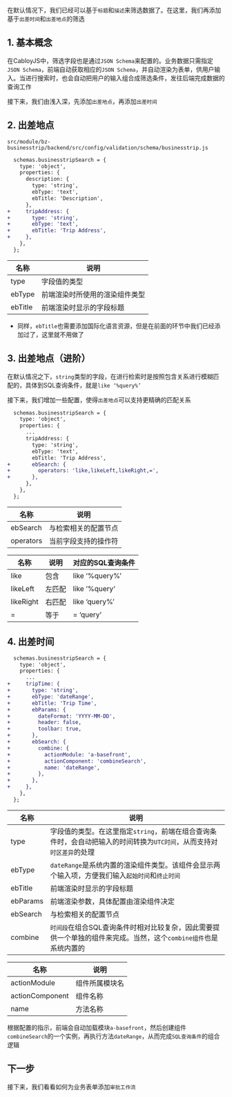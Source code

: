 在默认情况下，我们已经可以基于`标题`和`描述`来筛选数据了。在这里，我们再添加基于`出差时间`和`出差地点`的筛选

## 1. 基本概念

在CabloyJS中，筛选字段也是通过`JSON Schema`来配置的。业务数据只需指定`JSON Schema`，前端自动获取相应的`JSON Schema`，并自动渲染为表单，供用户输入。当进行搜索时，也会自动把用户的输入组合成筛选条件，发往后端完成数据的查询工作

接下来，我们由浅入深，先添加`出差地点`，再添加`出差时间`

## 2. 出差地点

`src/module/bz-businesstrip/backend/src/config/validation/schema/businesstrip.js`

``` diff
  schemas.businesstripSearch = {
    type: 'object',
    properties: {
      description: {
        type: 'string',
        ebType: 'text',
        ebTitle: 'Description',
      },
+     tripAddress: {
+       type: 'string',
+       ebType: 'text',
+       ebTitle: 'Trip Address',
+     },
    },
  };
```

| 名称 | 说明 |
|----|----|
| type | 字段值的类型 |
| ebType | 前端渲染时所使用的渲染组件类型 |
| ebTitle | 前端渲染时显示的字段标题 |

* 同样，`ebTitle`也需要添加国际化语言资源，但是在前面的环节中我们已经添加过了，这里就不用做了

## 3. 出差地点（进阶）

在默认情况之下，`string`类型的字段，在进行检索时是按照包含关系进行模糊匹配的，具体到SQL查询条件，就是`like ‘%query%’`

接下来，我们增加一些配置，使得`出差地点`可以支持更精确的匹配关系

``` diff
  schemas.businesstripSearch = {
    type: 'object',
    properties: {
      ...
      tripAddress: {
        type: 'string',
        ebType: 'text',
        ebTitle: 'Trip Address',
+       ebSearch: {
+         operators: 'like,likeLeft,likeRight,=',
+       },
      },
    },
  };
```

| 名称 | 说明 |
|----|----|
| ebSearch | 与检索相关的配置节点 |
| operators | 当前字段支持的操作符 |

| 名称 | 说明 | 对应的SQL查询条件 |
|----|----|----|
| like | 包含 | like ‘%query%’ |
| likeLeft | 左匹配 | like ‘%query‘ |
| likeRight | 右匹配 | like ‘query%’ |
| = | 等于 | = ‘query’ |

## 4. 出差时间

``` diff
  schemas.businesstripSearch = {
    type: 'object',
    properties: {
      ...
+     tripTime: {
+       type: 'string',
+       ebType: 'dateRange',
+       ebTitle: 'Trip Time',
+       ebParams: {
+         dateFormat: 'YYYY-MM-DD',
+         header: false,
+         toolbar: true,
+       },
+       ebSearch: {
+         combine: {
+           actionModule: 'a-basefront',
+           actionComponent: 'combineSearch',
+           name: 'dateRange',
+         },
+       },
+     },
    },
  };
```

| 名称 | 说明 |
|----|----|
| type | 字段值的类型。在这里指定`string`，前端在组合查询条件时，会自动把输入的时间转换为`UTC时间`，从而支持对`时区差异`的处理 |
| ebType | `dateRange`是系统内置的渲染组件类型。该组件会显示两个输入项，方便我们输入`起始时间`和`终止时间` |
| ebTitle | 前端渲染时显示的字段标题 |
| ebParams | 前端渲染参数，具体配置由渲染组件决定 |
| ebSearch | 与检索相关的配置节点 |
| combine | `时间段`在组合SQL查询条件时相对比较复杂，因此需要提供一个单独的组件来完成。当然，这个`combine组件`也是系统内置的 |

| 名称 | 说明 |
|----|----|
| actionModule | 组件所属模块名 |
| actionComponent | 组件名称 |
| name | 方法名称 |

根据配置的指示，前端会自动加载模块`a-basefront`，然后创建组件`combineSearch`的一个实例，再执行方法`dateRange`，从而完成`SQL查询条件`的组合逻辑

## **下一步**

接下来，我们看看如何为业务表单添加`审批工作流`